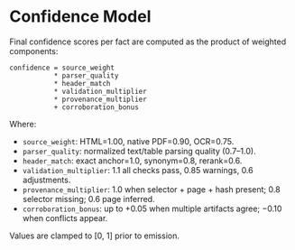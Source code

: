# Confidence Model

Final confidence scores per fact are computed as the product of weighted components:

```
confidence = source_weight
           * parser_quality
           * header_match
           * validation_multiplier
           * provenance_multiplier
           + corroboration_bonus
```

Where:

- `source_weight`: HTML=1.00, native PDF=0.90, OCR=0.75.
- `parser_quality`: normalized text/table parsing quality (0.7–1.0).
- `header_match`: exact anchor=1.0, synonym=0.8, rerank=0.6.
- `validation_multiplier`: 1.1 all checks pass, 0.85 warnings, 0.6 adjustments.
- `provenance_multiplier`: 1.0 when selector + page + hash present; 0.8 selector missing; 0.6 page inferred.
- `corroboration_bonus`: up to +0.05 when multiple artifacts agree; −0.10 when conflicts appear.

Values are clamped to [0, 1] prior to emission.
